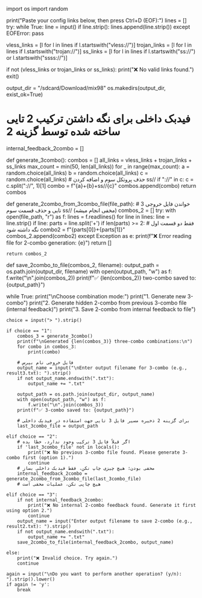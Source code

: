 import os
import random

print("Paste your config links below, then press Ctrl+D (EOF):")
lines = []
try:
    while True:
        line = input()
        if line.strip():
            lines.append(line.strip())
except EOFError:
    pass

vless_links = [l for l in lines if l.startswith("vless://")]
trojan_links = [l for l in lines if l.startswith("trojan://")]
ss_links = [l for l in lines if l.startswith("ss://") or l.startswith("ssss://")]

if not (vless_links or trojan_links or ss_links):
    print("❌ No valid links found.")
    exit()

output_dir = "/sdcard/Download/mix98"
os.makedirs(output_dir, exist_ok=True)

# فیدبک داخلی برای نگه داشتن ترکیب 2 تایی ساخته شده توسط گزینه 2
internal_feedback_2combo = []

def generate_3combo():
    combos = []
    all_links = vless_links + trojan_links + ss_links
    max_count = min(50, len(all_links))
    for _ in range(max_count):
        a = random.choice(all_links)
        b = random.choice(all_links)
        c = random.choice(all_links)
        # حذف پروتکل سوم و اضافه کردن ss//
        if "://" in c:
            c = c.split("://", 1)[1]
        combo = f"{a}+{b}+ss//{c}"
        combos.append(combo)
    return combos

def generate_2combo_from_3combo_file(file_path):
    # خواندن فایل خروجی 3 تایی و حذف قسمت سوم ss// (مخفی انجام میشه)
    combos_2 = []
    try:
        with open(file_path, "r") as f:
            lines = f.readlines()
            for line in lines:
                line = line.strip()
                if line:
                    parts = line.split('+')
                    if len(parts) >= 2:
                        # فقط دو قسمت اول نگه داشته شود
                        combo2 = f"{parts[0]}+{parts[1]}"
                        combos_2.append(combo2)
    except Exception as e:
        print(f"❌ Error reading file for 2-combo generation: {e}")
        return []

    return combos_2

def save_2combo_to_file(combos_2, filename):
    output_path = os.path.join(output_dir, filename)
    with open(output_path, "w") as f:
        f.write("\n".join(combos_2))
    print(f"✅ {len(combos_2)} two-combo saved to: {output_path}")

while True:
    print("\nChoose combination mode:")
    print("1. Generate new 3-combo")
    print("2. Generate hidden 2-combo from previous 3-combo file (internal feedback)")
    print("3. Save 2-combo from internal feedback to file")

    choice = input("> ").strip()

    if choice == "1":
        combos_3 = generate_3combo()
        print(f"\nGenerated {len(combos_3)} three-combo combinations:\n")
        for combo in combos_3:
            print(combo)

        # فایل خروجی نام بپرس
        output_name = input("\nEnter output filename for 3-combo (e.g., result3.txt): ").strip()
        if not output_name.endswith(".txt"):
            output_name += ".txt"

        output_path = os.path.join(output_dir, output_name)
        with open(output_path, "w") as f:
            f.write("\n".join(combos_3))
        print(f"✅ 3-combo saved to: {output_path}")

        # برای گزینه 2 ذخیره مسیر فایل 3 تایی جهت استفاده در فیدبک داخلی
        last_3combo_file = output_path

    elif choice == "2":
        # اگر قبلاً فایل 3 ترکیب وجود ندارد، خطا بده
        if 'last_3combo_file' not in locals():
            print("❌ No previous 3-combo file found. Please generate 3-combo first (option 1).")
            continue
        # مخفی بودن: هیچ چیزی چاپ نکن، فقط فیدبک داخلی بساز
        internal_feedback_2combo = generate_2combo_from_3combo_file(last_3combo_file)
        # هیچ چاپی نکن، عملیات مخفی است

    elif choice == "3":
        if not internal_feedback_2combo:
            print("❌ No internal 2-combo feedback found. Generate it first using option 2.")
            continue
        output_name = input("Enter output filename to save 2-combo (e.g., result2.txt): ").strip()
        if not output_name.endswith(".txt"):
            output_name += ".txt"
        save_2combo_to_file(internal_feedback_2combo, output_name)

    else:
        print("❌ Invalid choice. Try again.")
        continue

    again = input("\nDo you want to perform another operation? (y/n): ").strip().lower()
    if again != 'y':
        break
